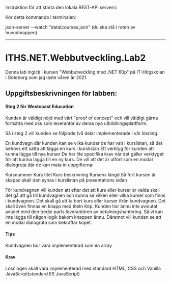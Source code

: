 Instruktion för att starta den lokala REST-API servern:

Kör detta kommando i terminalen: 

json-server --watch "data\courses.json"      (du ska stå i roten av huvudmappen)

---------------------------------

# ITHS.NET.Webbutveckling.Lab2
 
Denna lab ingick i kursen "Webbutveckling med .NET 60p" på IT-Högskolan i Göteborg som jag läste våren år 2021.

## Uppgiftsbeskrivningen för labben:
#### Steg 2 för Westcoast Education
Kunden är väldigt nöjd med vårt "proof of concept" och vill väldigt gärna fortsätta med oss som leverantör av deras nya utbildningsplattform.

Så i steg 2 vill kunden se följande två delar implementerade i vår lösning.

En kundvagn där kunden kan se vilka kunder de har valt i kurslistan, så det behövs ett sätta att lägga en kurs i kurslistan
Ett verktyg för kunden att kunna lägga till nya kurser
De har lite specifika krav när det gäller verktyget för att kunna lägga till en ny kurs. De vill att det är utfört som en modal dialogruta där de kan mata in uppgifterna:

Kursnummer
Kurs titel
Kurs beskrivning
Kursens längd
Så fort kursen är skapad skall den synas i kurslistan på presentations sidan

För kundvagnen vill kunden att efter det att kurs eller kurser är valda skall det gå att gå till kundvagnen och kunna se vilken eller vilka kurser som finns i kundvagnen. Det skall gå att ta bort kurs eller kurser ifrån kundvagnen. Det skall även finnas en knapp med titeln Köp. Kunden har ännu inte avslutat avtalet med den tredje parts leverantören av betalningshantering. Så vi kan inte lägga till någon logik bakom knappen ännu. Däremot vill kunden se att en modal dialogruta som bekräftar köpet.

#### Tips
Kundvagnen bör vara implementerad som en array

#### Krav
Lösningen skall vara implementerad med standard HTML, CSS och Vanilla JavaScript(standard ES JavaScript)
